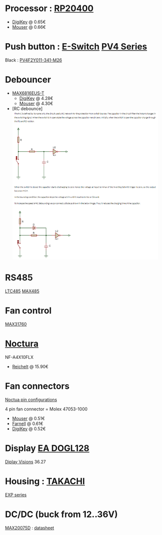 
# Processor : [RP20400](https://datasheets.raspberrypi.com/rp2040/rp2040-datasheet.pdf)

- [DigiKey](https://www.digikey.de/en/products/detail/raspberry-pi/SC0914-13/14306010?s=N4IgTCBcDaIEoAUwAYAsyQF0C%2BQ) @ 0.65€
- [Mouser](https://www.mouser.de/ProductDetail/Raspberry-Pi/SC091413?qs=T%252BzbugeAwjhr%252BUbBr3TJcw%3D%3D) @ 0.66€

# Push button : [E-Switch](https://www.e-switch.com/) [PV4 Series](PV4.pdf)

Black : [PV4F2Y011-341-M26](https://www.digikey.de/en/products/detail/e-switch/PV4F2Y011-341-M26/10669122)

# Debouncer

- [MAX6816EUS-T](https://www.analog.com/en/products/max6816.html)
  - [DigiKey](https://www.digikey.de/en/products/detail/analog-devices-inc-maxim-integrated/MAX6816EUS-T/774084?s=N4IgTCBcDaILIEEAaA2AHARhSAugXyA) @ 4.28€
  - [Mouser](https://www.mouser.de/ProductDetail/Analog-Devices-Maxim-Integrated/MAX6816EUS%2bT?qs=1THa7WoU59EAx6vXEummCg%3D%3D) @ 4.30€
- [RC debounce]
    ![RC Debounce](RC_Debounce.png)  

# RS485

[LTC485](LTC485.pdf)
[MAX485](MAX485.pdf)

# Fan control

[MAX31760](https://www.analog.com/en/products/max31760.html)

# [Noctura](https://noctua.at/)

NF-A4X10FLX

- [Reichelt](https://www.reichelt.de/noctua-nf-a4x10-flx-luefter-40-mm-no-nf-a4x10-flx-p179657.html?PROVID=2788&gad_source=1&gclid=CjwKCAiAxaCvBhBaEiwAvsLmWEMR7jteg1yyba0I3-tEXy152GztSbX0GuYtiFUhcHd69x0xouCYOhoCPV4QAvD_BwE) @ 15.90€

# Fan connectors

[Noctua pin configurations](https://faqs.noctua.at/en/support/solutions/articles/101000081757-what-pin-configuration-do-noctua-fans-use-)

4 pin fan connector = Molex 47053-1000

- [Mouser](https://www.mouser.de/ProductDetail/Molex/47053-1000?qs=ph4zPCVRuvqoDX7hrEhxNA%3D%3D&mgh=1&vip=1&utm_id=20968985688&gad_source=1&gclid=CjwKCAiAxaCvBhBaEiwAvsLmWL8NIr7aMK8ClUbGdXLuqI79B1Mu06zAAJ8xR9LQ38wQlwuoQrKdjBoC_XAQAvD_BwE) @ 0.51€
- [Farnell](https://de.farnell.com/molex/47053-1000/stiftleiste-4pos-1-reihe-2-54mm/dp/2313705?gad_source=1&gclid=CjwKCAiAxaCvBhBaEiwAvsLmWGM9wKt3RV3L4-em2r6ZzyOwBwB04wwYSrG8LpLr9eQ9E-RIJmsYNBoCTv8QAvD_BwE&CMP=KNC-GDE-SHOPPING-PMAX-Catchall) @ 0.61€
- [DigiKey](https://www.digikey.de/en/products/detail/molex/0470531000/2421261?utm_adgroup=&utm_source=google&utm_medium=cpc&utm_campaign=PMax:%20Smart%20Shopping_Product_Zombie%20SKUs&utm_term=&productid=2421261&utm_content=&utm_id=go_cmp-18521752285_adg-_ad-__dev-c_ext-_prd-2421261_sig-CjwKCAiAxaCvBhBaEiwAvsLmWH_O4KE--Jo7WOmuNQLeXBkkaH6yYSB6qm8b9X6qzkSeLJl36M_wEhoC04kQAvD_BwE&gad_source=1&gclid=CjwKCAiAxaCvBhBaEiwAvsLmWH_O4KE--Jo7WOmuNQLeXBkkaH6yYSB6qm8b9X6qzkSeLJl36M_wEhoC04kQAvD_BwE) @ 0.52€

# Display [EA DOGL128]()

[Diplay Visions](https://www.displayvisions.us/index.html) 36.27

# Housing : [TAKACHI](https://www.takachi-enclosure.com/)

[EXP series](https://www.takachi-enclosure.com/products/EXP)

# DC/DC (buck from 12..36V)

[MAX20075D](https://www.analog.com/en/products/max20075d.html) : [datasheet]()

